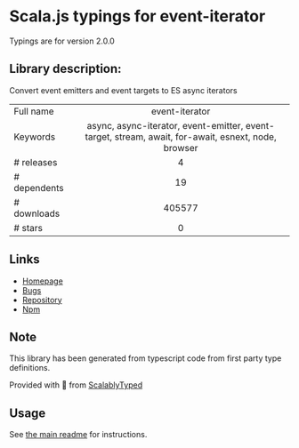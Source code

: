 
# Scala.js typings for event-iterator

Typings are for version 2.0.0

## Library description:
Convert event emitters and event targets to ES async iterators

|                    |                 |
| ------------------ | :-------------: |
| Full name          | event-iterator |
| Keywords           | async, async-iterator, event-emitter, event-target, stream, await, for-await, esnext, node, browser |
| # releases         | 4 |
| # dependents       | 19 |
| # downloads        | 405577 |
| # stars            | 0 |

## Links
- [Homepage](https://github.com/rolftimmermans/event-iterator)
- [Bugs](https://github.com/rolftimmermans/event-iterator/issues)
- [Repository](https://github.com/rolftimmermans/event-iterator)
- [Npm](https://www.npmjs.com/package/event-iterator)
    


## Note
This library has been generated from typescript code from first party type definitions.

Provided with :purple_heart: from [ScalablyTyped](https://github.com/oyvindberg/ScalablyTyped)

## Usage
See [the main readme](../../readme.md) for instructions.


